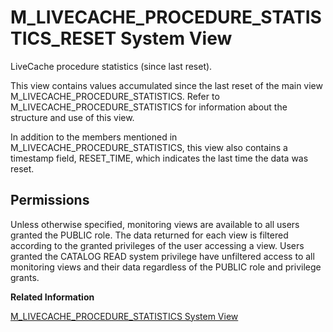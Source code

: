 <!-- loio20b351e775191014a944caab4d9519da -->

# M\_LIVECACHE\_PROCEDURE\_STATISTICS\_RESET System View

LiveCache procedure statistics \(since last reset\).



This view contains values accumulated since the last reset of the main view M\_LIVECACHE\_PROCEDURE\_STATISTICS. Refer to M\_LIVECACHE\_PROCEDURE\_STATISTICS for information about the structure and use of this view.

In addition to the members mentioned in M\_LIVECACHE\_PROCEDURE\_STATISTICS, this view also contains a timestamp field, RESET\_TIME, which indicates the last time the data was reset.



<a name="loio20b351e775191014a944caab4d9519da__section_ipn_wd1_ybc"/>

## Permissions

Unless otherwise specified, monitoring views are available to all users granted the PUBLIC role. The data returned for each view is filtered according to the granted privileges of the user accessing a view. Users granted the CATALOG READ system privilege have unfiltered access to all monitoring views and their data regardless of the PUBLIC role and privilege grants.

**Related Information**  


[M\_LIVECACHE\_PROCEDURE\_STATISTICS System View](m-livecache-procedure-statistics-system-view-20b32d0.md "Provides accumulated LiveCache procedure statistics.")

